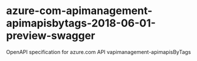 # azure-com-apimanagement-apimapisbytags-2018-06-01-preview-swagger
OpenAPI specification for azure.com API vapimanagement-apimapisByTags
